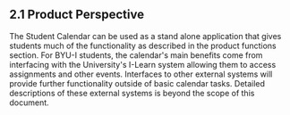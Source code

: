 ## 2.1 Product Perspective

The Student Calendar can be used as a stand alone application that gives students much of the functionality as described in the product functions section. For BYU-I students, the calendar's main benefits come from interfacing with the University's I-Learn system allowing them to access assignments and other events. Interfaces to other external systems will provide further functionality outside of basic calendar tasks. Detailed descriptions of these external systems is beyond the scope of this document.
